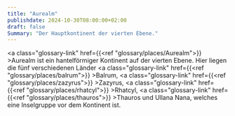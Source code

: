 ```yaml
---
title: "Aurealm"
publishdate: 2024-10-30T08:00:00+02:00
draft: false
Summary: "Der Hauptkontinent der vierten Ebene."
---
```


<a class="glossary-link" href={{<ref "glossary/places/Aurealm">}} >Aurealm</a> ist ein hantelförmiger Kontinent auf der vierten Ebene. Hier liegen die fünf verschiedenen Länder <a class="glossary-link" href={{<ref "glossary/places/balrum">}} >Balrum</a>, <a class="glossary-link" href={{<ref "glossary/places/zazyrus">}} >Zazyrus</a>, <a class="glossary-link" href={{<ref "glossary/places/rhatcyl">}} >Rhatcyl</a>, <a class="glossary-link" href={{<ref "glossary/places/thauros">}} >Thauros</a> und Ullana Nana, welches eine Inselgruppe vor dem Kontinent ist.

